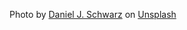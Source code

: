 Photo by <a href="https://unsplash.com/@danieljschwarz?utm_content=creditCopyText&utm_medium=referral&utm_source=unsplash">Daniel J. Schwarz</a> on <a href="https://unsplash.com/photos/P5jnOV4HzJY?utm_content=creditCopyText&utm_medium=referral&utm_source=unsplash">Unsplash</a>
  